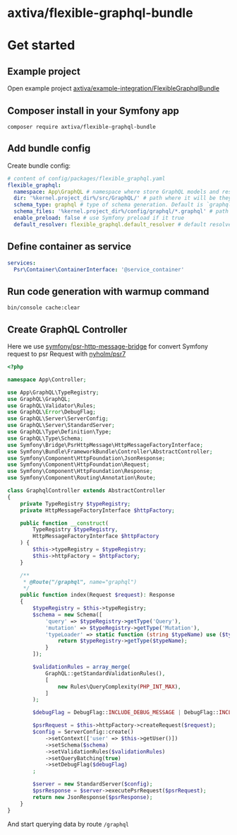# axtiva/flexible-graphql-bundle

# Get started

## Example project

Open example project [axtiva/example-integration/FlexibleGraphqlBundle](https://github.com/axtiva/example-integration/tree/master/FlexibleGraphqlBundle)

## Composer install in your Symfony app

```shell
composer require axtiva/flexible-graphql-bundle
```

## Add bundle config

Create bundle config:

```yaml
# content of config/packages/flexible_graphql.yaml
flexible_graphql:
  namespace: App\GraphQL # namespace where store GraphQL models and resolvers
  dir: '%kernel.project_dir%/src/GraphQL/' # path where it will be they save files
  schema_type: graphql # type of schema generation. Default is `graphql` or optional is `federation` for apollo federation support 
  schema_files: '%kernel.project_dir%/config/graphql/*.graphql' # path to graphql schema SDL files
  enable_preload: false # use Symfony preload if it true
  default_resolver: flexible_graphql.default_resolver # default resolver if it does not defined
```

## Define container as service

```yaml
services:
  Psr\Container\ContainerInterface: '@service_container'
```

## Run code generation with warmup command

```shell
bin/console cache:clear
```

## Create GraphQL Controller

Here we use [symfony/psr-http-message-bridge](https://github.com/symfony/psr-http-message-bridge) 
for convert Symfony request to psr Request with [nyholm/psr7](https://github.com/Nyholm/psr7)

```php
<?php

namespace App\Controller;

use App\GraphQL\TypeRegistry;
use GraphQL\GraphQL;
use GraphQL\Validator\Rules;
use GraphQL\Error\DebugFlag;
use GraphQL\Server\ServerConfig;
use GraphQL\Server\StandardServer;
use GraphQL\Type\Definition\Type;
use GraphQL\Type\Schema;
use Symfony\Bridge\PsrHttpMessage\HttpMessageFactoryInterface;
use Symfony\Bundle\FrameworkBundle\Controller\AbstractController;
use Symfony\Component\HttpFoundation\JsonResponse;
use Symfony\Component\HttpFoundation\Request;
use Symfony\Component\HttpFoundation\Response;
use Symfony\Component\Routing\Annotation\Route;

class GraphqlController extends AbstractController
{
    private TypeRegistry $typeRegistry;
    private HttpMessageFactoryInterface $httpFactory;

    public function __construct(
        TypeRegistry $typeRegistry,
        HttpMessageFactoryInterface $httpFactory
    ) {
        $this->typeRegistry = $typeRegistry;
        $this->httpFactory = $httpFactory;
    }

    /**
     * @Route("/graphql", name="graphql")
     */
    public function index(Request $request): Response
    {
        $typeRegistry = $this->typeRegistry;
        $schema = new Schema([
            'query' => $typeRegistry->getType('Query'),
            'mutation' => $typeRegistry->getType('Mutation'),
            'typeLoader' => static function (string $typeName) use ($typeRegistry): Type {
                return $typeRegistry->getType($typeName);
            }
        ]);

        $validationRules = array_merge(
            GraphQL::getStandardValidationRules(),
            [
                new Rules\QueryComplexity(PHP_INT_MAX),
            ]
        );

        $debugFlag = DebugFlag::INCLUDE_DEBUG_MESSAGE | DebugFlag::INCLUDE_TRACE | DebugFlag::RETHROW_INTERNAL_EXCEPTIONS | DebugFlag::RETHROW_UNSAFE_EXCEPTIONS;

        $psrRequest = $this->httpFactory->createRequest($request);
        $config = ServerConfig::create()
            ->setContext(['user' => $this->getUser()])
            ->setSchema($schema)
            ->setValidationRules($validationRules)
            ->setQueryBatching(true)
            ->setDebugFlag($debugFlag)
        ;

        $server = new StandardServer($config);
        $psrResponse = $server->executePsrRequest($psrRequest);
        return new JsonResponse($psrResponse);
    }
}
```

And start querying data by route `/graphql`